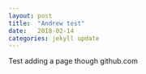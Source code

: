 ```yaml
---
layout: post
title:  "Andrew test"
date:   2018-02-14
categories: jekyll update
---
```

Test adding a page though github.com

